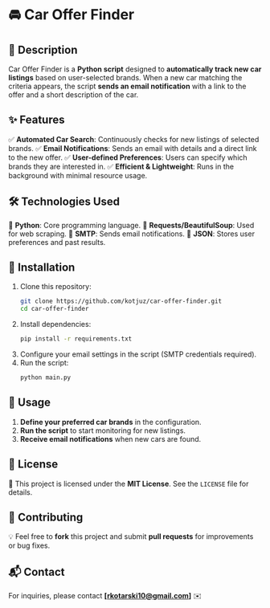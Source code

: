 # 🚘 Car Offer Finder

## 📝 Description
Car Offer Finder is a **Python script** designed to **automatically track new car listings** based on user-selected brands. When a new car matching the criteria appears, the script **sends an email notification** with a link to the offer and a short description of the car.

## ✨ Features
✅ **Automated Car Search**: Continuously checks for new listings of selected brands.
✅ **Email Notifications**: Sends an email with details and a direct link to the new offer.
✅ **User-defined Preferences**: Users can specify which brands they are interested in.
✅ **Efficient & Lightweight**: Runs in the background with minimal resource usage.

## 🛠 Technologies Used
🔹 **Python**: Core programming language.
🔹 **Requests/BeautifulSoup**: Used for web scraping.
🔹 **SMTP**: Sends email notifications.
🔹 **JSON**: Stores user preferences and past results.

## 🚀 Installation
1. Clone this repository:
   ```sh
   git clone https://github.com/kotjuz/car-offer-finder.git
   cd car-offer-finder
   ```
2. Install dependencies:
   ```sh
   pip install -r requirements.txt
   ```
3. Configure your email settings in the script (SMTP credentials required).
4. Run the script:
   ```sh
   python main.py
   ```

## 📖 Usage
1. **Define your preferred car brands** in the configuration.
2. **Run the script** to start monitoring for new listings.
3. **Receive email notifications** when new cars are found.

## 📜 License
📝 This project is licensed under the **MIT License**. See the `LICENSE` file for details.

## 🤝 Contributing
💡 Feel free to **fork** this project and submit **pull requests** for improvements or bug fixes.

## 📬 Contact
For inquiries, please contact **[rkotarski10@gmail.com]** ✉️
